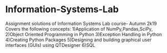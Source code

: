 # Information-Systems-Lab
Assignment solutions of Information Systems Lab course- Autumn 2k19
Covers the following concepts:
1)Application of NumPy,Pandas,SciPy,
2)Object Oriented Programming in Python
3)Exception Handling in Python
4)Creating Python Packages
5)Designing and building graphical user interfaces (GUIs) using QTDesigner
6)SQL
